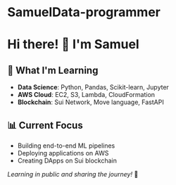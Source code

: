 # SamuelData-programmer
# Hi there! 👋 I'm Samuel 

## 🚀 What I'm Learning
- **Data Science**: Python, Pandas, Scikit-learn, Jupyter
- **AWS Cloud**: EC2, S3, Lambda, CloudFormation
- **Blockchain**: Sui Network, Move language, FastAPI

## 📊 Current Focus
- Building end-to-end ML pipelines
- Deploying applications on AWS
- Creating DApps on Sui blockchain



*Learning in public and sharing the journey!* 🌟
